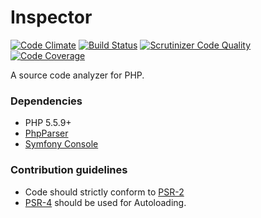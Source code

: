 # Inspector
[![Code Climate](https://codeclimate.com/github/kabirbaidhya/Inspector/badges/gpa.svg)](https://codeclimate.com/github/kabirbaidhya/Inspector)
[![Build Status](https://travis-ci.org/kabirbaidhya/Inspector.svg)](https://travis-ci.org/kabirbaidhya/Inspector)
[![Scrutinizer Code Quality](https://scrutinizer-ci.com/g/kabirbaidhya/Inspector/badges/quality-score.png?b=master)](https://scrutinizer-ci.com/g/kabirbaidhya/Inspector/?branch=master)
[![Code Coverage](https://scrutinizer-ci.com/g/kabirbaidhya/Inspector/badges/coverage.png?b=master)](https://scrutinizer-ci.com/g/kabirbaidhya/Inspector/?branch=master)

A source code analyzer for PHP.

### Dependencies
* PHP 5.5.9+
* [PhpParser](https://github.com/nikic/PHP-Parser)
* [Symfony Console](https://github.com/symfony/Console)

### Contribution guidelines ###
* Code should strictly conform to [PSR-2](http://www.php-fig.org/psr/psr-2/)
* [PSR-4](http://www.php-fig.org/psr/psr-4/) should be used for Autoloading.
